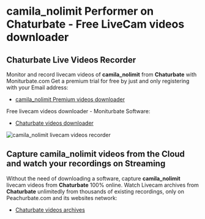 # camila_nolimit Performer on Chaturbate - Free LiveCam videos downloader

## Chaturbate Live Videos Recorder

Monitor and record livecam videos of **camila_nolimit** from **Chaturbate** with Moniturbate.com
Get a premium trial for free by just and only registering with your Email address:
* [camila_nolimit Premium videos downloader](https://moniturbate.com/request-demo-licence-key.html)

Free livecam videos downloader - Moniturbate Software:
* [Chaturbate videos downloader](https://moniturbate.com/moniturbate-download-software.html)

![camila_nolimit livecam videos recorder](https://peachurnet.com/templates/moniturbate-software.png)


## Capture camila_nolimit videos from the Cloud and watch your recordings on Streaming

Without the need of downloading a software, capture **camila_nolimit** livecam videos from **Chaturbate** 100% online.
Watch Livecam archives from **Chaturbate** unlimitedly from thousands of existing recordings, only on Peachurbate.com and its websites network:
* [Chaturbate videos archives](https://peachurnet.com/)